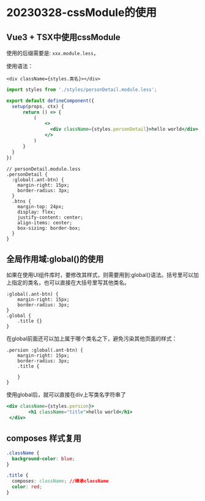 # 20230328-cssModule的使用

## Vue3 + TSX中使用cssModule

使用的后缀需要是: `xxx.module.less`，

使用语法：

`<div className={styles.类名}></div>`

```jsx
import styles from './styles/personDetail.module.less';

export default defineComponent({
  setup(props, ctx) {
      return () => {
          (
              <>
              	<div className={styles.personDetail}>hello world</div>
              </>
          )
      }
  }
})
```

```less
// personDetail.module.less
.personDetail {
  :global(.ant-btn) {
    margin-right: 15px;
    border-radius: 3px;
  }
  .btns {
    margin-top: 24px;
    display: flex;
    justify-content: center;
    align-items: center;
    box-sizing: border-box;
  }
}
```



## 全局作用域:global()的使用

如果在使用UI组件库时，要修改其样式，则需要用到:global()语法。括号里可以加上指定的类名，也可以直接在大括号里写其他类名。

```less
:global(.ant-btn) {
    margin-right: 15px;
    border-radius: 3px;
}
.global {
    .title {}
}
```

在global前面还可以加上属于哪个类名之下，避免污染其他页面的样式：

```less
.persion :global(.ant-btn) {
    margin-right: 15px;
    border-radius: 3px;
    .title {
        
    }
}
```

使用global后，就可以直接在div上写类名字符串了

```jsx
<div className={styles.persion}>
    	<h1 className="title">hello world</h1>
 </div>
```

## **composes** 样式复用

```css
.className {
  background-color: blue;
}

.title {
  composes: className; //继承className
  color: red;
}
```

